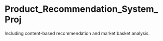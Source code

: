 # Product_Recommendation_System_Proj

Including content-based recommendation and market basket analysis.
